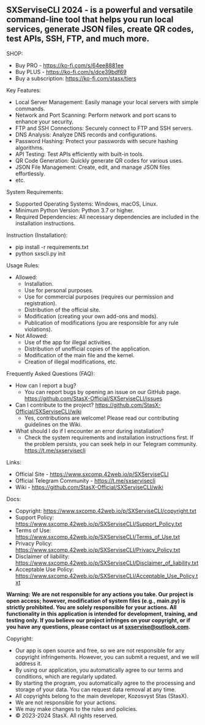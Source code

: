 **SXServiseCLI 2024 -  is a powerful and versatile command-line tool that helps you run local services, generate JSON files, create QR codes, test APIs, SSH, FTP, and much more.**
-- 

SHOP:
 - Buy PRO - https://ko-fi.com/s/64ee8881ee
 - Buy PLUS - https://ko-fi.com/s/dce39bdf69
 - Buy a subscription: https://ko-fi.com/stasx/tiers
   
Key Features:
 - Local Server Management: Easily manage your local servers with simple commands.
 - Network and Port Scanning: Perform network and port scans to enhance your security.
 - FTP and SSH Connections: Securely connect to FTP and SSH servers.
 - DNS Analysis: Analyze DNS records and configurations.
 - Password Hashing: Protect your passwords with secure hashing algorithms.
 - API Testing: Test APIs efficiently with built-in tools.
 - QR Code Generation: Quickly generate QR codes for various uses.
 - JSON File Management: Create, edit, and manage JSON files effortlessly.
 - etc.
   
System Requirements:
 - Supported Operating Systems: Windows, macOS, Linux.
 - Minimum Python Version: Python 3.7 or higher.
 - Required Dependencies: All necessary dependencies are included in the installation instructions.
    
Instruction (Installation):
 - pip install -r requirements.txt
 - python sxscli.py init
   
Usage Rules:
 - Allowed:
     - Installation.
     - Use for personal purposes.
     - Use for commercial purposes (requires our permission and registration).
     - Distribution of the official site.
     - Modification (creating your own add-ons and mods).
     - Publication of modifications (you are responsible for any rule violations).
 - Not Allowed:
     - Use of the app for illegal activities.
     - Distribution of unofficial copies of the application.
     - Modification of the main file and the kernel.
     - Creation of illegal modifications, etc.

Frequently Asked Questions (FAQ):
 - How can I report a bug?
   - You can report bugs by opening an issue on our GitHub page. https://github.com/StasX-Official/SXServiseCLI/issues
 - Can I contribute to the project? https://github.com/StasX-Official/SXServiseCLI/wiki
   - Yes, contributions are welcome! Please read our contributing guidelines on the Wiki.
 - What should I do if I encounter an error during installation?
   - Check the system requirements and installation instructions first. If the problem persists, you can seek help in our Telegram community. https://t.me/sxservisecli

Links:
  - Official Site - https://www.sxcomp.42web.io/p/SXServiseCLI
  - Official Telegram Community - https://t.me/sxservisecli
  - Wiki - https://github.com/StasX-Official/SXServiseCLI/wiki

Docs:
  - Copyright: https://www.sxcomp.42web.io/p/SXServiseCLI/copyright.txt
  - Support Policy: https://www.sxcomp.42web.io/p/SXServiseCLI/Support_Policy.txt
  - Terms of Use: https://www.sxcomp.42web.io/p/SXServiseCLI/Terms_of_Use.txt
  - Privacy Policy: https://www.sxcomp.42web.io/p/SXServiseCLI/Privacy_Policy.txt
  - Disclaimer of liability: https://www.sxcomp.42web.io/p/SXServiseCLI/Disclaimer_of_liability.txt
  - Acceptable Use Policy: https://www.sxcomp.42web.io/p/SXServiseCLI/Acceptable_Use_Policy.txt

**Warning:** __We are not responsible for any actions you take. Our project is open access; however, modification of system files (e.g., main.py) is strictly prohibited. You are solely responsible for your actions. All functionality in this application is intended for development, training, and testing only. If you believe our project infringes on your copyright, or if you have any questions, please contact us at sxservise@outlook.com.__

Copyright:
 - Our app is open source and free, so we are not responsible for any copyright infringements. However, you can submit a request, and we will address it.
 - By using our application, you automatically agree to our terms and conditions, which are regularly updated.
 - By starting the program, you automatically agree to the processing and storage of your data. You can request data removal at any time.
 - All copyrights belong to the main developer, Kozosvyst Stas (StasX).
 - We are not responsible for your actions.
 - We may make changes to the rules and policies.
 - © 2023-2024 StasX. All rights reserved.
